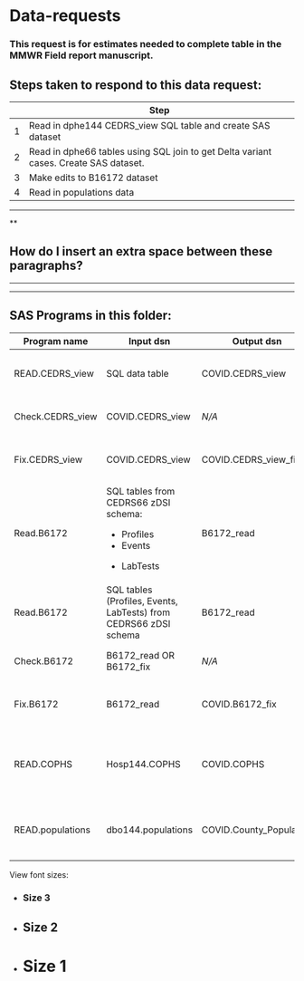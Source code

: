 # Data-requests

### This request is for estimates needed to complete table in the MMWR Field report manuscript.

## Steps taken to respond to this data request:
|     | Step                                                                                 |
| --- | ------------------------------------------------------------------------------------ |
| 1   | Read in dphe144 CEDRS_view SQL table and create SAS dataset                          |
| 2   | Read in dphe66 tables using SQL join to get Delta variant cases. Create SAS dataset. |
| 3   | Make edits to B16172 dataset                                                         |
| 4   | Read in populations data|


---
**
## **How do I insert an extra space between these paragraphs?**   
*****
---
 <!-- pagebreak -->
 <!-- pagebreak -->

                    

## SAS Programs in this folder:

| Program name    | Input dsn      | Output dsn       | Purpose                                  
| --------------- | -------------- | ---------------- | ---------------------------------------- 
| READ.CEDRS_view | SQL data table | COVID.CEDRS_view | Access SQL table and save as SAS dataset|
| Check.CEDRS_view| COVID.CEDRS_view| *N/A*|Conduct data quality checks|
| Fix.CEDRS_view|COVID.CEDRS_view|COVID.CEDRS_view_fix|Make edits to CEDRS_view dataset|
| Read.B6172|SQL tables from CEDRS66 zDSI schema: <ul><li>Profiles</li><li>Events</li></ul><ul><li>LabTests</li></ul> |B6172_read|Create SAS dataset of variant cases|
| Read.B6172|SQL tables (Profiles, Events, LabTests) from CEDRS66 zDSI schema |B6172_read|Create SAS dataset of variant cases|| READ.populations|dbo144.populations|COVID.County_Population|Create SAS dataset of county population data|
|Check.B6172|B6172_read OR B6172_fix|*N/A*|Conduct data quality checks|
|Fix.B6172|B6172_read|COVID.B6172_fix|Make edits to B6172.read dataset
| READ.COPHS| Hosp144.COPHS|COVID.COPHS|Create SAS dataset from COPHS hospital data|
| READ.populations|dbo144.populations|COVID.County_Population|County population data to merge with ...|

   
      











View font sizes:
- ### Size 3
- ## Size 2
- # Size 1


